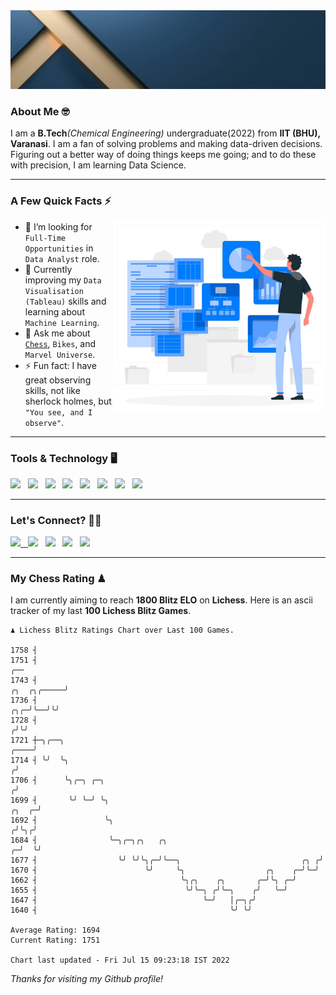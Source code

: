  <img src= "https://github.com/Laxman-Lakhan/Laxman-Lakhan/blob/master/Assets/Header.gif">

### About Me 🤓

I am a **B.Tech**_(Chemical Engineering)_ undergraduate(2022) from **IIT (BHU), Varanasi**. I am a fan of solving problems and making data-driven decisions. Figuring out a better way of doing things keeps me going; and to do these with precision, I am learning Data Science.

---

### A Few Quick Facts ⚡️
<img align="right" alt="Coding" width="340" src="https://github.com/Laxman-Lakhan/Laxman-Lakhan/blob/master/Assets/Data_Vector.jpg">   

- 🤝 I’m looking for `Full-Time Opportunities` in `Data Analyst` role.
- 📖 Currently improving my `Data Visualisation (Tableau)` skills and learning about `Machine Learning`.
- 💬 Ask me about [`Chess`](https://lichess.org/@/YourKingIsInDanger), `Bikes`, and `Marvel Universe`.
- ⚡️ Fun fact: I have great observing skills, not like sherlock holmes, but `"You see, and I observe"`.

---
### Tools & Technology 🖥

<img src="https://img.shields.io/badge/Python-white?logo=Python&logoColor=ColorName&style=ShieldStyle" /> &nbsp;
<img src="https://img.shields.io/badge/MySQL-white?logo=MySQL&logoColor=ColorName&style=ShieldStyle" /> &nbsp;
<img src="https://img.shields.io/badge/Tableau-white?logo=Tableau&logoColor=ColorName&style=ShieldStyle" /> &nbsp;
<img src="https://img.shields.io/badge/Excel-white?logo=Microsoft+Excel&logoColor=196F3D&style=ShieldStyle" /> &nbsp;
<img src="https://img.shields.io/badge/Jupyter-white?logo=Jupyter&logoColor=ColorName&style=ShieldStyle" /> &nbsp;
<img src="https://img.shields.io/badge/pandas-white?logo=Pandas&logoColor=000080&style=ShieldStyle" /> &nbsp;
<img src="https://img.shields.io/badge/numpy-white?logo=Numpy&logoColor=85C1E9&style=ShieldStyle" /> &nbsp;
<img src="https://img.shields.io/badge/scikit learn-white?logo=Scikit+Learn&logoColor=ColorName&style=ShieldStyle" /> &nbsp;



---

### Let's Connect? 🫳🏻

<a href="mailto:laxmansingh.lakhan@gmail.com"> <img src="https://img.icons8.com/fluent/48/000000/gmail.png" width="3.5%"/> &nbsp;
[<img src="https://img.icons8.com/color/48/000000/linkedin.png" width="3.5%"/>](https://www.linkedin.com/in/laxman-lakhan/)  &nbsp;
[<img src="https://img.icons8.com/fluent/48/000000/facebook-new.png" width="3.5%"/>](https://www.facebook.com/s.laxmanlakhan/)  &nbsp;
[<img src="https://img.icons8.com/fluent/48/000000/instagram-new.png" width="3.5%"/>](https://www.instagram.com/laxman.lakhan/)  &nbsp;
[<img src="https://img.icons8.com/color/48/000000/twitter.png" width="3.5%"/>](https://twitter.com/laxman__lakhan)  &nbsp;

 ---
  
### My Chess Rating ♟
  
I am currently aiming to reach **1800 Blitz ELO** on **Lichess**. Here is an ascii tracker of my last **100 Lichess Blitz Games**.

  ```
  ♟︎ 𝙻𝚒𝚌𝚑𝚎𝚜𝚜 𝙱𝚕𝚒𝚝𝚣 𝚁𝚊𝚝𝚒𝚗𝚐𝚜 𝙲𝚑𝚊𝚛𝚝 𝚘𝚟𝚎𝚛 𝙻𝚊𝚜𝚝 𝟷00 𝙶𝚊𝚖𝚎𝚜.
  
1758 ┤
1751 ┤                                                                                                ╭──
1743 ┤                                                                                    ╭╮  ╭╮╭─────╯
1736 ┤                                                                                ╭╮╭─╯╰──╯╰╯
1728 ┤                                                                               ╭╯╰╯
1721 ┼─╮╭──╮                                                                    ╭────╯
1714 ┤ ╰╯  ╰╮                                                                  ╭╯
1706 ┤      ╰╮╭─╮ ╭─╮                                                         ╭╯
1699 ┤       ╰╯ ╰─╯ ╰╮                                                  ╭╮  ╭─╯
1692 ┤               ╰╮                                                ╭╯╰╮╭╯
1684 ┤                ╰─╮╭─╮╭╮   ╭╮                                  ╭─╯  ╰╯
1677 ┤                  ╰╯ ╰╯╰╮╭─╯╰──╮                           ╭╮ ╭╯
1670 ┤                        ╰╯     ╰╮                  ╭╮    ╭─╯╰─╯
1662 ┤                                ╰╮╭╮    ╭╮       ╭─╯╰╮ ╭─╯
1655 ┤                                 ╰╯╰─╮ ╭╯╰─╮    ╭╯   ╰─╯
1647 ┤                                     ╰─╯   │╭─╮╭╯
1640 ┤                                           ╰╯ ╰╯ 

Average Rating: 1694
Current Rating: 1751

Chart last updated - Fri Jul 15 09:23:18 IST 2022  
  ```
  
  
*Thanks for visiting my Github profile!*
